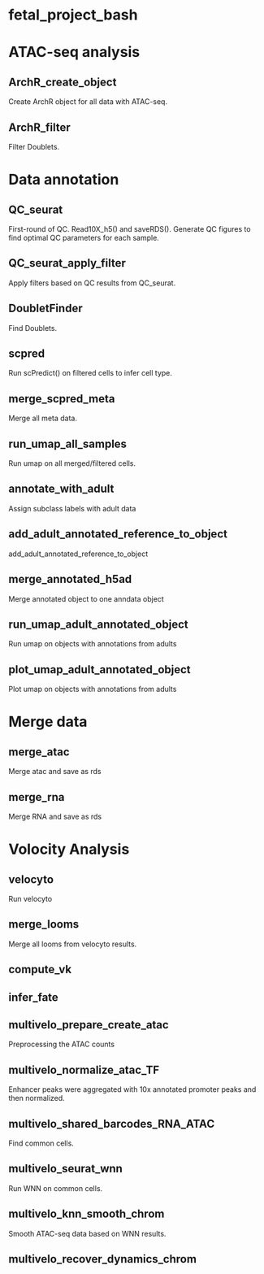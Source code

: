 # fetal_project_bash

# ATAC-seq analysis

## ArchR_create_object
Create ArchR object for all data with ATAC-seq.

## ArchR_filter
Filter Doublets.

# Data annotation

## QC_seurat
First-round of QC. Read10X_h5() and saveRDS(). Generate QC figures to find optimal QC parameters for each sample.

## QC_seurat_apply_filter
Apply filters based on QC results from QC_seurat.

## DoubletFinder
Find Doublets.

## scpred
Run scPredict() on filtered cells to infer cell type.

## merge_scpred_meta
Merge all meta data.

## run_umap_all_samples
Run umap on all merged/filtered cells.

## annotate_with_adult
Assign subclass labels with adult data

## add_adult_annotated_reference_to_object
add_adult_annotated_reference_to_object

## merge_annotated_h5ad
Merge annotated object to one anndata object

## run_umap_adult_annotated_object
Run umap on objects with annotations from adults

## plot_umap_adult_annotated_object
Plot umap on objects with annotations from adults

# Merge data
## merge_atac
Merge atac and save as rds

## merge_rna
Merge RNA and save as rds

# Volocity Analysis

## velocyto
Run velocyto

## merge_looms
Merge all looms from velocyto results.

## compute_vk

## infer_fate

## multivelo_prepare_create_atac
Preprocessing the ATAC counts

## multivelo_normalize_atac_TF
Enhancer peaks were aggregated with 10x annotated promoter peaks and then normalized.

## multivelo_shared_barcodes_RNA_ATAC
Find common cells.

## multivelo_seurat_wnn
Run WNN on common cells.

## multivelo_knn_smooth_chrom
Smooth ATAC-seq data based on WNN results.

## multivelo_recover_dynamics_chrom




